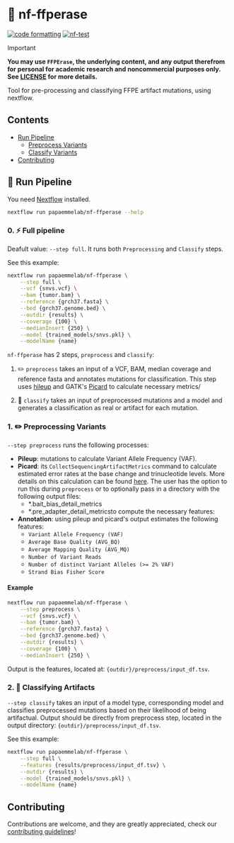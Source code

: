 # 🧽 nf-ffperase

[![code formatting][black_badge]][black_base]
[![nf-test](https://img.shields.io/badge/tested_with-nf--test-337ab7.svg)](https://github.com/askimed/nf-test)

> [!important]
> **You may use `FFPErase`, the underlying content, and any output therefrom for personal for academic research and noncommercial purposes only. See [LICENSE](LICENSE) for more details.**

Tool for pre-processing and classifying FFPE artifact mutations, using nextflow.

## Contents

- [Run Pipeline](#-run-pipeline)
  - [Preprocess Variants](#-preprocessing-variants)
  - [Classify Variants](#-classifying-artifacts)
- [Contributing](#contributing)

## 🚀 Run Pipeline

You need [Nextflow](https://www.nextflow.io/docs/latest/install.html) installed.

```bash
nextflow run papaemmelab/nf-ffperase --help
```

### 0. ⚡️ Full pipeline

Deafult value: `--step full`. It runs both `Preprocessing` and `Classify` steps.

See this example:

```bash
nextflow run papaemmelab/nf-ffperase \
    --step full \
    --vcf {snvs.vcf} \
    --bam {tumor.bam} \
    --reference {grch37.fasta} \
    --bed {grch37.genome.bed} \
    --outdir {results} \
    --coverage {100} \
    --medianInsert {250} \
    --model {trained_models/snvs.pkl} \
    --modelName {name}
```

`nf-ffperase` has 2 steps, `preprocess` and `classify`:

1. ✏️ `preprocess` takes an input of a VCF, BAM, median coverage and reference fasta and annotates mutations for classification. This step uses [hileup][hileup] and GATK's [Picard][picard] to calculate necessary metrics/

2. 🔮 `classify` takes an input of preprocessed mutations and a model and generates a classification as real or artifact for each mutation.


### 1. ✏️ Preprocessing Variants

`--step preprocess` runs the following processes:

- **Pileup**: mutations to calculate Variant Allele Frequency (VAF).
- **Picard**: its `CollectSequencingArtifactMetrics` command to calculate estimated error rates at the base change and trinucleotide levels. More details on this calculation can be found [here][csam]. The user has the option to run this during `preprocess` or to optionally pass in a directory with the following output files:
  - *.bait_bias_detail_metrics
  - *.pre_adapter_detail_metricsto compute the necessary features:
- **Annotation**: using pileup and picard's output estimates the following features:
  - `Variant Allele Frequency (VAF)`
  - `Average Base Quality (AVG_BQ)`
  - `Average Mapping Quality (AVG_MQ)`
  - `Number of Variant Reads`
  - `Number of distinct Variant Alleles (>= 2% VAF)`
  - `Strand Bias Fisher Score`

#### Example

```bash
nextflow run papaemmelab/nf-ffperase \
    --step preprocess \
    --vcf {snvs.vcf} \
    --bam {tumor.bam} \
    --reference {grch37.fasta} \
    --bed {grch37.genome.bed} \
    --outdir {results} \
    --coverage {100} \
    --medianInsert {250} \
```

Output is the features, located at: `{outdir}/preprocess/input_df.tsv`.

### 2. 🔮 Classifying Artifacts

`--step classify` takes an input of a model type, corresponding model and classifies preprocessed mutations based on their likelihood of being artifactual. Output should be directly from preprocess step, located in the output directory: `{outdir}/preprocess/input_df.tsv`.

See this example:

```bash
nextflow run papaemmelab/nf-ffperase \
    --step full \
    --features {results/preprocess/input_df.tsv} \
    --outdir {results} \
    --model {trained_models/snvs.pkl} \
    --modelName {name}
```


## Contributing

Contributions are welcome, and they are greatly appreciated, check our [contributing guidelines](.github/CONTRIBUTING.md)!


<!-- References -->
[hileup]: https://github.com/brentp/hileup
[picard]: https://broadinstitute.github.io/picard/
[csam]: https://gatk.broadinstitute.org/hc/en-us/articles/360037429491-CollectSequencingArtifactMetrics-Picard-
[black_badge]: https://img.shields.io/badge/code%20style-black-000000.svg
[black_base]: https://github.com/ambv/black
